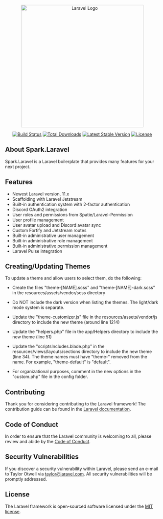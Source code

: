 <p align="center"><a href="https://laravel.com" target="_blank"><img src="https://raw.githubusercontent.com/laravel/art/master/logo-lockup/5%20SVG/2%20CMYK/1%20Full%20Color/laravel-logolockup-cmyk-red.svg" width="400" alt="Laravel Logo"></a></p>

<p align="center">
<a href="https://github.com/laravel/framework/actions"><img src="https://github.com/laravel/framework/workflows/tests/badge.svg" alt="Build Status"></a>
<a href="https://packagist.org/packages/laravel/framework"><img src="https://img.shields.io/packagist/dt/laravel/framework" alt="Total Downloads"></a>
<a href="https://packagist.org/packages/laravel/framework"><img src="https://img.shields.io/packagist/v/laravel/framework" alt="Latest Stable Version"></a>
<a href="https://packagist.org/packages/laravel/framework"><img src="https://img.shields.io/packagist/l/laravel/framework" alt="License"></a>
</p>

## About Spark.Laravel
Spark.Laravel is a Laravel boilerplate that provides many features for your next project.

## Features
- Newest Laravel version, 11.x
- Scaffolding with Laravel Jetstream
- Built-in authentication system with 2-factor authentication
- Discord OAuth2 integration
- User roles and permissions from Spatie/Laravel-Permission
- User profile management
- User avatar upload and Discord avatar sync
- Custom Fortify and Jetstream routes
- Built-in administrative user management
- Built-in administrative role management
- Built-in administrative permission management
- Laravel Pulse integration


## Creating/Updating Themes
To update a theme and allow users to select them, do the following:
- Create the files "theme-[NAME].scss" and "theme-[NAME]-dark.scss" in the resources/assets/vendor/scss directory
- Do NOT include the dark version when listing the themes. The light/dark mode system is separate.
- Update the "theme-customizer.js" file in the resources/assets/vendor/js directory to include the new theme (around line 1214)
- Update the "helpers.php" file in the app/Helpers directory to include the new theme (line 51)
- Update the "scriptsIncludes.blade.php" in the resources/views/layouts/sections directory to include the new theme (line 34). The theme names must have "theme-" removed 
  from the name. For example, "theme-default" is "default".

- For organizational purposes, comment in the new options in the "custom.php" file in the config folder.
## Contributing

Thank you for considering contributing to the Laravel framework! The contribution guide can be found in the [Laravel documentation](https://laravel.com/docs/contributions).

## Code of Conduct

In order to ensure that the Laravel community is welcoming to all, please review and abide by the [Code of Conduct](https://laravel.com/docs/contributions#code-of-conduct).

## Security Vulnerabilities

If you discover a security vulnerability within Laravel, please send an e-mail to Taylor Otwell via [taylor@laravel.com](mailto:taylor@laravel.com). All security vulnerabilities will be promptly addressed.

## License

The Laravel framework is open-sourced software licensed under the [MIT license](https://opensource.org/licenses/MIT).
